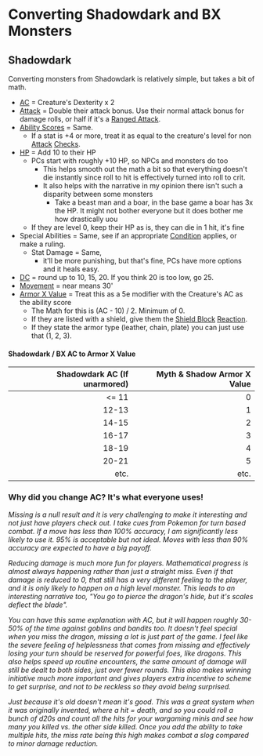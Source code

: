 # Converting Shadowdark and BX Monsters
## Shadowdark
Converting monsters from Shadowdark is relatively simple, but takes a bit of math.
- [AC](../../Player%20Characters/Derived%20Statistics/Armor%20Class.md) = Creature's Dexterity x 2
- [Attack](../../Game%20Procedures/Attack.md) = Double their attack bonus. Use their normal attack bonus for damage rolls, or half if it's a [Ranged Attack](../../Game%20Procedures/Ranged%20Attack.md).
- [Ability Scores](../../Player%20Characters/Chosen%20Statistics/Ability%20Scores.md) = Same. 
	- If a stat is +4 or more, treat it as equal to the creature's level for non [Attack](../../Game%20Procedures/Attack.md) [Checks](../../Game%20Procedures/Check.md).
- [HP](../../Player%20Characters/Derived%20Statistics/Health%20Points.md) = Add 10 to their HP 
	- PCs start with roughly +10 HP, so NPCs and monsters do too
		- This helps smooth out the math a bit so that everything doesn't die instantly since roll to hit is effectively turned into roll to crit.
		- It also helps with the narrative in my opinion there isn't such a disparity between some monsters
			- Take a beast man and a boar, in the base game a boar has 3x the HP. It might not bother everyone but it does bother me how drastically uou
	- If they are level 0, keep their HP as is, they can die in 1 hit, it's fine
- Special Abilities = Same, see if an appropriate [Condition](../../Conditions/!Conditions.md) applies, or make a ruling.
	- Stat Damage = Same, 
		- it'll be more punishing, but that's fine, PCs have more options and it heals easy.
- [DC](../../Game%20Procedures/DC.md) = round up to 10, 15, 20. If you think 20 is too low, go 25.
- [Movement](../../Game%20Procedures/Movement.md) = near means 30'
- [Armor X Value](../../Items/Equipment/Individual%20Item%20Cards/Armors/Armor%20Properties/Armor%20X%20Property.md) = Treat this as a 5e modifier with the Creature's AC as the ability score
	- The Math for this is (AC - 10) / 2. Minimum of 0.
	- If they are listed with a shield, give them the [Shield Block](../../Items/Equipment/Individual%20Item%20Cards/Armors/Armor%20Properties/Shield%20Property.md#Shield%20Block) [Reaction](../../Game%20Procedures/Reaction.md).
	- If they state the armor type (leather, chain, plate) you can just use that (1, 2, 3).
#### Shadowdark / BX AC to Armor X Value

| Shadowdark AC (If unarmored) | Myth & Shadow Armor X Value |
| ---------------------------: | --------------------------: |
|                        <= 11 |                           0 |
|                        12-13 |                           1 |
|                        14-15 |                           2 |
|                        16-17 |                           3 |
|                        18-19 |                           4 |
|                        20-21 |                           5 |
|                         etc. |                        etc. |
### Why did you change AC? It's what everyone uses!
*Missing is a null result and it is very challenging to make it interesting and not just have players check out. I take cues from Pokemon for turn based combat. If a move has less than 100% accuracy, I am significantly less likely to use it. 95% is acceptable but not ideal. Moves with less than 90% accuracy are expected to have a big payoff.*

*Reducing damage is much more fun for players. Mathematical progress is almost always happening rather than just a straight miss. Even if that damage is reduced to 0, that still has a very different feeling to the player, and it is only likely to happen on a high level monster. This leads to an interesting narrative too, "You go to pierce the dragon's hide, but it's scales deflect the blade".* 

*You can have this same explanation with AC, but it will happen roughly 30-50% of the time against goblins and bandits too. It doesn't feel special when you miss the dragon, missing a lot is just part of the game. I feel like the severe feeling of helplessness that comes from missing and effectively losing your turn should be reserved for powerful foes, like dragons. This also helps speed up routine encounters, the same amount of damage will still be dealt to both sides, just over fewer rounds. This also makes winning initiative much more important and gives players extra incentive to scheme to get surprise, and not to be reckless so they avoid being surprised.*

*Just because it's old doesn't mean it's good. This was a great system when it was originally invented, where a hit = death, and so you could roll a bunch of d20s and count all the hits for your wargaming minis and see how many you killed vs. the other side killed. Once you add the ability to take multiple hits, the miss rate being this high makes combat a slog compared to minor damage reduction.*